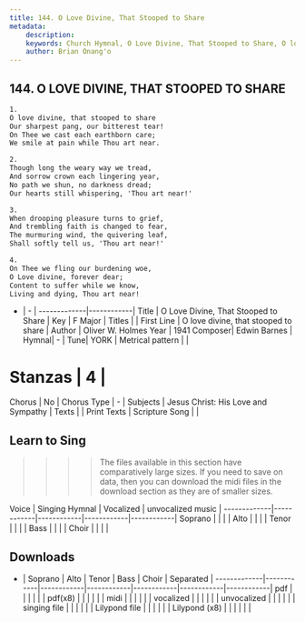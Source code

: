 ```yaml
---
title: 144. O Love Divine, That Stooped to Share
metadata:
    description: 
    keywords: Church Hymnal, O Love Divine, That Stooped to Share, O love divine, that stooped to share, 
    author: Brian Onang'o
---
```



## 144. O LOVE DIVINE, THAT STOOPED TO SHARE

```txt
1.
O love divine, that stooped to share 
Our sharpest pang, our bitterest tear! 
On Thee we cast each earthborn care; 
We smile at pain while Thou art near. 

2.
Though long the weary way we tread, 
And sorrow crown each lingering year, 
No path we shun, no darkness dread; 
Our hearts still whispering, 'Thou art near!' 

3.
When drooping pleasure turns to grief, 
And trembling faith is changed to fear, 
The murmuring wind, the quivering leaf, 
Shall softly tell us, 'Thou art near!' 

4.
On Thee we fling our burdening woe, 
O Love divine, forever dear; 
Content to suffer while we know, 
Living and dying, Thou art near!

```

- |   -  |
-------------|------------|
Title | O Love Divine, That Stooped to Share |
Key | F Major |
Titles |  |
First Line | O love divine, that stooped to share |
Author | Oliver W. Holmes
Year | 1941
Composer| Edwin Barnes |
Hymnal|  - |
Tune| YORK |
Metrical pattern | |
# Stanzas | 4 |
Chorus | No |
Chorus Type | - |
Subjects | Jesus Christ: His Love and Sympathy |
Texts |  |
Print Texts | 
Scripture Song |  |
  
## Learn to Sing

>>>> The files available in this section have comparatively large sizes. If you need to save on data, then you can download the midi files in the download section as they are of smaller sizes.

Voice |  Singing Hymnal | Vocalized | unvocalized music |
-------------|------------|------------|------------|------------|
Soprano | | | |
Alto | | | |
Tenor | | | |
Bass | | | |
Choir | | | |

## Downloads

- |  Soprano | Alto | Tenor | Bass | Choir | Separated |
-------------|------------|------------|------------|------------|------------|------------|
pdf | | | | | |
pdf(x8) | | | | | |
midi | | | | | |
vocalized | | | | | |
unvocalized | | | | | |
singing file | | | | | |
Lilypond file | | | | | |
Lilypond (x8) | | | | | |
  